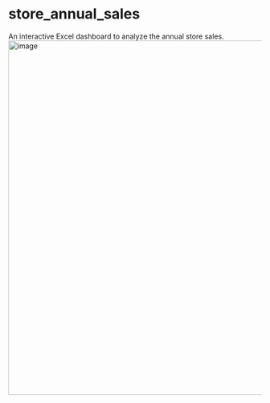 # store_annual_sales
An interactive Excel dashboard to analyze the annual store sales.
<img width="705" alt="image" src="https://github.com/D16032002/store_annual_sales/assets/82457446/c2215d11-512a-4be9-a2bd-e2a6b17f7b1c">
